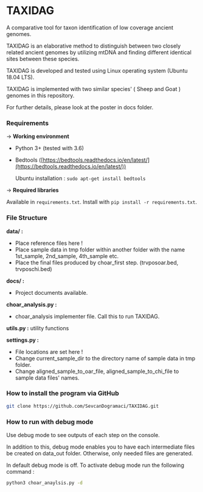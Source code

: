 # TAXIDAG 

A comparative tool for taxon identification of low coverage ancient genomes.

TAXIDAG is an elaborative method  to distinguish between two closely related ancient genomes by utilizing mtDNA and finding different identical sites between these species.

TAXIDAG is developed and tested using Linux operating system (Ubuntu 18.04 LTS).

TAXIDAG is implemented with two similar species' ( Sheep and Goat ) genomes in this repository.

For further details, please look at the poster in docs folder.

### **Requirements**

→ **Working environment**

- Python 3+ (tested with 3.6)
- Bedtools ([https://bedtools.readthedocs.io/en/latest/](https://bedtools.readthedocs.io/en/latest/))

    Ubuntu installation : `sudo apt-get install bedtools`

→ **Required libraries**

Available in ```requirements.txt```. Install with ```pip install -r requirements.txt```.

### File Structure

**data/ :**

- Place reference files here !
- Place sample data in tmp folder within another folder with the name 1st_sample, 2nd_sample, 4th_sample etc.
- Place the final files produced by choar_first step. (trvposoar.bed, trvposchi.bed)

**docs/ :**

- Project documents available.

**choar_analysis.py :** 

- choar_analysis implementer file. Call this to run TAXIDAG.

**utils.py :** utility functions 

**settings.py :**

- File locations are set here !
- Change current_sample_dir to the directory name of sample data in tmp folder.
- Change aligned_sample_to_oar_file, aligned_sample_to_chi_file to sample data files' names.

### **How to install the program via GitHub**

```bash
git clone https://github.com/SevcanDogramaci/TAXIDAG.git
```

### How to run with debug mode

Use debug mode to see outputs of each step on the console. 

In addition to this, debug mode enables you to have each intermediate files be created on data_out folder. Otherwise, only needed files are generated.

In default debug mode is off. To activate debug mode run the following command :

```bash
python3 choar_anaylsis.py -d
```

